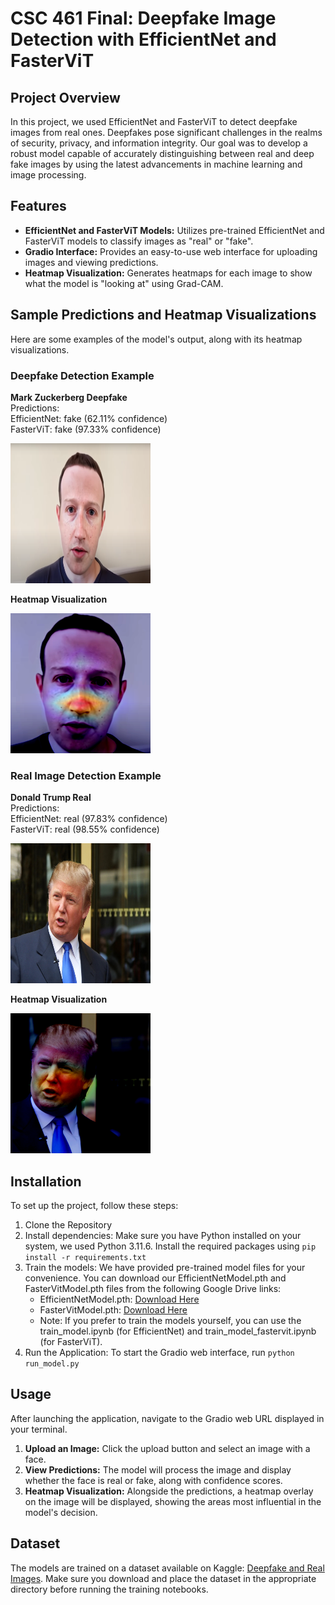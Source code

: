 # CSC 461 Final: Deepfake Image Detection with EfficientNet and FasterViT

## Project Overview
In this project, we used EfficientNet and FasterViT to detect deepfake images from real ones. Deepfakes pose significant challenges in the realms of security, privacy, and information integrity. Our goal was to develop a robust model capable of accurately distinguishing between real and deep fake images by using the latest advancements in machine learning and image processing.

## Features
- **EfficientNet and FasterViT Models:** Utilizes pre-trained EfficientNet and FasterViT models to classify images as "real" or "fake".
- **Gradio Interface:** Provides an easy-to-use web interface for uploading images and viewing predictions.
- **Heatmap Visualization:** Generates heatmaps for each image to show what the model is "looking at" using Grad-CAM.

## Sample Predictions and Heatmap Visualizations 
Here are some examples of the model's output, along with its heatmap visualizations.

### Deepfake Detection Example
<div>
  <p>
    <strong>Mark Zuckerberg Deepfake</strong><br>
    Predictions:<br>
    EfficientNet: fake (62.11% confidence)<br>
    FasterViT: fake (97.33% confidence)
  </p>
  <img src="images/mark-zuckerberg-deepfake.webp" alt="Mark Zuckerberg Deepfake" width="224" height="224"/>
</div>
<div>
  <p><strong>Heatmap Visualization</strong></p>
  <img src="images/mark-zuckerberg-deepfake-heatmap.png" alt="Heatmap of Mark Zuckerberg Deepfake" width="224" height="224"/>
</div>

### Real Image Detection Example
<div>
  <p>
    <strong>Donald Trump Real</strong><br>
    Predictions:<br>
    EfficientNet: real (97.83% confidence)<br>
    FasterViT: real (98.55% confidence)
  </p>
  <img src="images/donald-trump-real.jpg" alt="Donald Trump Real" width="224" height="224"/>
</div>
<div>
  <p><strong>Heatmap Visualization</strong></p>
  <img src="images/donald-trump-real-heatmap.png" alt="Heatmap of Donald Trump Real" width="224" height="224"/>
</div>

## Installation
To set up the project, follow these steps:
1. Clone the Repository
2. Install dependencies:
Make sure you have Python installed on your system, we used Python 3.11.6. Install the required packages using `pip install -r requirements.txt`
3. Train the models:
We have provided pre-trained model files for your convenience. You can download our EfficientNetModel.pth and FasterVitModel.pth files from the following Google Drive links:
    - EfficientNetModel.pth: [Download Here](https://drive.google.com/file/d/1xVW50FY02utzv_ux-474tNXU8d7giKkD/view?usp=sharing)
    - FasterVitModel.pth: [Download Here](https://drive.google.com/file/d/120Lz6ueJEPzhTHkxA58kmwtU6IY6O6NX/view?usp=sharing)
    - Note: If you prefer to train the models yourself, you can use the train_model.ipynb (for EfficientNet) and train_model_fastervit.ipynb (for FasterViT).
4. Run the Application:
To start the Gradio web interface, run `python run_model.py`

## Usage
After launching the application, navigate to the Gradio web URL displayed in your terminal.
1. **Upload an Image:** Click the upload button and select an image with a face.
2. **View Predictions:** The model will process the image and display whether the face is real or fake, along with confidence scores.
3. **Heatmap Visualization:** Alongside the predictions, a heatmap overlay on the image will be displayed, showing the areas most influential in the model's decision.

## Dataset
The models are trained on a dataset available on Kaggle: [Deepfake and Real Images](https://www.kaggle.com/datasets/manjilkarki/deepfake-and-real-images). Make sure you download and place the dataset in the appropriate directory before running the training notebooks.

